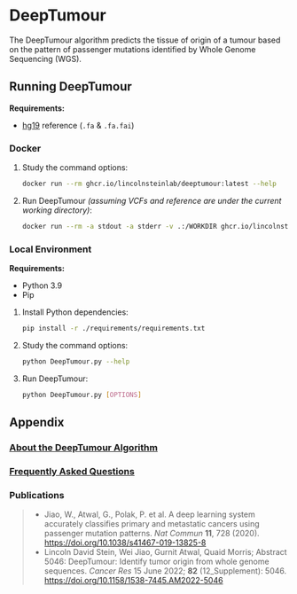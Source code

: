 # DeepTumour

The DeepTumour algorithm predicts the tissue of origin of a tumour based on the pattern of passenger mutations identified by Whole Genome Sequencing (WGS).


## Running DeepTumour

**Requirements:**
- [hg19](https://hgdownload.soe.ucsc.edu/goldenPath/hg19/bigZips/latest/) reference (`.fa` & `.fa.fai`)


### Docker

1. Study the command options:
    ```sh
    docker run --rm ghcr.io/lincolnsteinlab/deeptumour:latest --help
    ```

2. Run DeepTumour _(assuming VCFs and reference are under the current working directory)_:
    ```sh
    docker run --rm -a stdout -a stderr -v .:/WORKDIR ghcr.io/lincolnsteinlab/deeptumour:latest [OPTIONS] --stdout > [OUTPUT_JSON]
    ```


### Local Environment

**Requirements:**
- Python 3.9
- Pip

1. Install Python dependencies:
    ```sh
    pip install -r ./requirements/requirements.txt
    ```

2. Study the command options:
    ```sh
    python DeepTumour.py --help
    ```

3. Run DeepTumour:
    ```sh
    python DeepTumour.py [OPTIONS]
    ```


## Appendix

### [About the DeepTumour Algorithm](/docs/about.md)

### [Frequently Asked Questions](/docs/faq.md)

### Publications

> - Jiao, W., Atwal, G., Polak, P. et al. A deep learning system accurately classifies primary and metastatic cancers using passenger mutation patterns. _Nat Commun_ **11**, 728 (2020). https://doi.org/10.1038/s41467-019-13825-8
> - Lincoln David Stein, Wei Jiao, Gurnit Atwal, Quaid Morris; Abstract 5046: DeepTumour: Identify tumor origin from whole genome sequences. _Cancer Res_ 15 June 2022; **82** (12_Supplement): 5046. https://doi.org/10.1158/1538-7445.AM2022-5046
